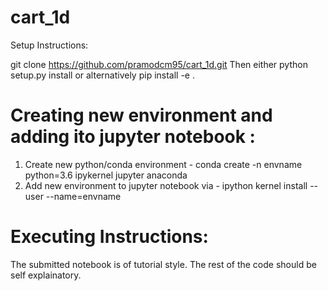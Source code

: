 # cart_1d
Setup Instructions:

git clone https://github.com/pramodcm95/cart_1d.git
Then either
python setup.py install
or alternatively
pip install -e .

# Creating new environment and adding ito jupyter notebook :
1) Create new python/conda environment - conda create -n envname python=3.6 ipykernel jupyter anaconda
2) Add new environment to jupyter notebook via - ipython kernel install --user --name=envname

# Executing Instructions:

The submitted notebook is of tutorial  style. The rest of the code should be self explainatory.